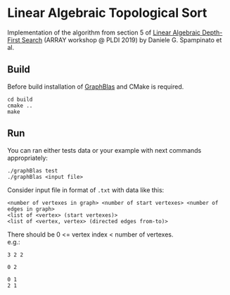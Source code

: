 # Linear Algebraic Topological Sort
Implementation of the algorithm from section 5 of [Linear Algebraic Depth-First Search](https://dl.acm.org/doi/10.1145/3315454.3329962) (ARRAY workshop @ PLDI 2019) by Daniele G. Spampinato et al.

## Build
Before build installation of [GraphBlas](https://graphblas.github.io/) and CMake is required.
```
cd build
cmake ..
make
```

## Run
You can ran either tests data or your example with next commands appropriately:
```
./graphBlas test
./graphBlas <input file>
```

Consider input file in format of `.txt` with data like this:
```
<number of vertexes in graph> <number of start vertexes> <number of edges in graph>
<list of <vertex> (start vertexes)>
<list of <vertex, vertex> (directed edges from-to)>
```
There should be  0 <= vertex index < number of vertexes.  
e.g.:
```
3 2 2

0 2

0 1
2 1
```
